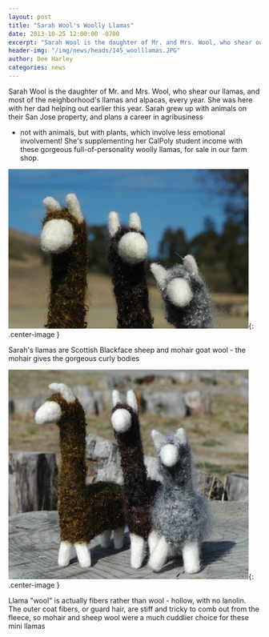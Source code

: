 ```yaml
---
layout: post
title: "Sarah Wool's Woolly Llamas"
date: 2013-10-25 12:00:00 -0700
excerpt: "Sarah Wool is the daughter of Mr. and Mrs. Wool, who shear our llamas, and most of the ..."
header-img: "/img/news/heads/145_woolllamas.JPG"
author: Dee Harley
categories: news
---
```

Sarah Wool is the daughter of Mr. and Mrs. Wool, who shear our llamas,
and most of the neighborhood's llamas and alpacas, every year. She was
here with her dad helping out earlier this year. Sarah grew up with
animals on their San Jose property, and plans a career in agribusiness
- not with animals, but with plants, which involve less emotional
involvement! She's supplementing her CalPoly student income with these
gorgeous full-of-personality woolly llamas, for sale in our farm shop.

![image](/img/news/145_woolllamas.JPG){: .center-image }

Sarah's llamas are Scottish Blackface sheep and mohair goat wool - the
mohair gives the gorgeous curly bodies

![image](/img/news/145_woolllamas2.JPG){: .center-image }

Llama &quot;wool&quot; is actually fibers rather than wool - hollow,
with no lanolin. The outer coat fibers, or guard hair, are stiff and
tricky to comb out from the fleece, so mohair and sheep wool were a
much cuddlier choice for these mini llamas

